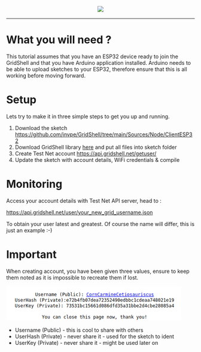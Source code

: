 <p align="center">
<img src=https://gridshl.files.wordpress.com/2022/06/img_3487.png>
</p>  

----------------

# What you will need ?
This tutorial assumes that you have an ESP32 device ready to join the GridShell and that you have Arduino application installed.
Arduino needs to be able to upload sketches to your ESP32, therefore ensure that this is all working before moving forward.

# Setup
Lets try to make it in three simple steps to get you up and running.

1. Download the sketch https://github.com/invpe/GridShell/tree/main/Sources/Node/ClientESP32
2. Download GridShell library [here](https://github.com/invpe/GridShell/tree/main/Sources/GridShell) and put all files into sketch folder
3. Create Test Net account https://api.gridshell.net/getuser/
4. Update the sketch with account details, WiFi credentials & compile 

# Monitoring
Access your account details with Test Net API server, head to :

https://api.gridshell.net/user/your_new_grid_username.json

To obtain your user latest and greatest.
Of course the name will differ, this is just an example :-)

# Important
When creating account, you have been given three values, ensure to keep them noted
as it is impossible to recreate them if lost.

![Account](https://github.com/invpe/GridShell/blob/main/Resources/Tut6A.png?raw=true)

* Username (Public) - this is cool to share with others
* UserHash (Private) - never share it - used for the sketch to ident
* UserKey (Private) - never share it - might be used later on
